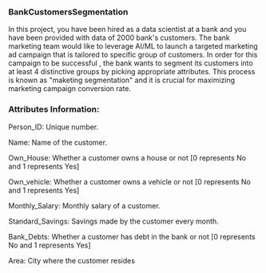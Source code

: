 ### BankCustomersSegmentation
In this project, you have been hired as a data scientist at a bank and you have been provided with data of 2000 bank's customers.
The bank marketing team would like to leverage AI/ML to launch a targeted marketing ad campaign that is tailored to specific group of customers.
In order for this campaign to be successful , the bank wants to segment its customers into at least 4 distinctive groups by picking appropriate attributes. This process is known as "maketing segmentation" and it is crucial for maximizing marketing campaign conversion rate.

### Attributes Information:
Person_ID: Unique number.

Name: Name of the customer.

Own_House: Whether a customer owns a house or not [0 represents No and 1 represents Yes]

Own_vehicle: Whether a customer owns a vehicle or not [0 represents No and 1 represents Yes]

Monthly_Salary: Monthly salary of a customer.

Standard_Savings: Savings made by the customer every month.

Bank_Debts: Whether a customer has debt in the bank or not [0 represents No and 1 represents Yes]

Area: City where the customer resides
